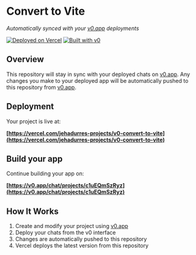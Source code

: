 # Convert to Vite

*Automatically synced with your [v0.app](https://v0.app) deployments*

[![Deployed on Vercel](https://img.shields.io/badge/Deployed%20on-Vercel-black?style=for-the-badge&logo=vercel)](https://vercel.com/jehadurres-projects/v0-convert-to-vite)
[![Built with v0](https://img.shields.io/badge/Built%20with-v0.app-black?style=for-the-badge)](https://v0.app/chat/projects/c1uEQmSzRyz)

## Overview

This repository will stay in sync with your deployed chats on [v0.app](https://v0.app).
Any changes you make to your deployed app will be automatically pushed to this repository from [v0.app](https://v0.app).

## Deployment

Your project is live at:

**[https://vercel.com/jehadurres-projects/v0-convert-to-vite](https://vercel.com/jehadurres-projects/v0-convert-to-vite)**

## Build your app

Continue building your app on:

**[https://v0.app/chat/projects/c1uEQmSzRyz](https://v0.app/chat/projects/c1uEQmSzRyz)**

## How It Works

1. Create and modify your project using [v0.app](https://v0.app)
2. Deploy your chats from the v0 interface
3. Changes are automatically pushed to this repository
4. Vercel deploys the latest version from this repository